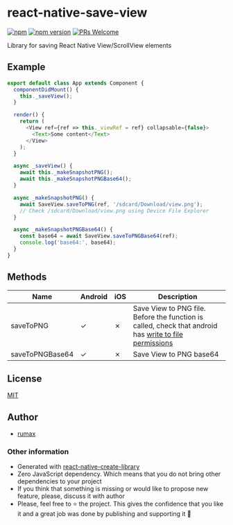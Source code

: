 
# react-native-save-view

[![npm](https://img.shields.io/npm/l/express.svg)](https://github.com/rumax/react-native-SaveView)
[![npm version](https://badge.fury.io/js/react-native-save-view.svg)](https://badge.fury.io/js/react-native-save-view)
[![PRs Welcome](https://img.shields.io/badge/PRs-welcome-brightgreen.svg?style=flat-square)](http://makeapullrequest.com)

Library for saving React Native View/ScrollView elements

## Example

```js
export default class App extends Component {
  componentDidMount() {
    this._saveView();
  }

  render() {
    return (
      <View ref={ref => this._viewRef = ref} collapsable={false}>
        <Text>Some content</Text>
      </View>
    );
  }

  async _saveView() {
    await this._makeSnapshotPNG();
    await this._makeSnapshotPNGBase64();
  }

  async _makeSnapshotPNG() {
    await SaveView.saveToPNG(ref, '/sdcard/Download/view.png');
    // Check /sdcard/Download/view.png using Device File Explorer
  }

  async _makeSnapshotPNGBase64() {
    const base64 = await SaveView.saveToPNGBase64(ref);
    console.log('base64:', base64);
  }
}
```

## Methods
Name | Android | iOS | Description
---- | ------- | --- | -----------
saveToPNG | ✓ | ✗ | Save View to PNG file. Before the function is called, check that android has [write to file permissions](https://developer.android.com/training/data-storage/files)
saveToPNGBase64 | ✓ | ✗ | Save View to PNG base64

## License

[MIT](https://opensource.org/licenses/MIT)

## Author

- [rumax](https://github.com/rumax)

### Other information

- Generated with [react-native-create-library](https://github.com/frostney/react-native-create-library)
- Zero JavaScript dependency. Which means that you do not bring other dependencies to your project
- If you think that something is missing or would like to propose new feature, please, discuss it with author
- Please, feel free to ⭐️ the project. This gives the confidence that you like it and a great job was done by publishing and supporting it 🤩

